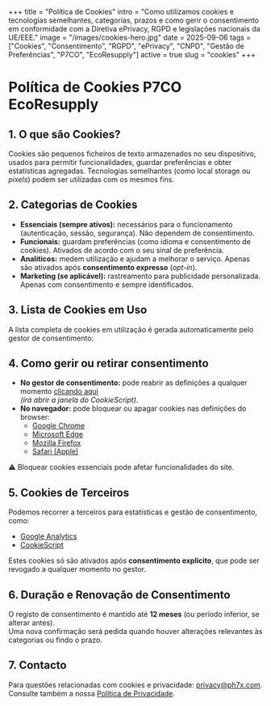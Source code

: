 +++
title = "Política de Cookies"
intro = "Como utilizamos cookies e tecnologias semelhantes, categorias, prazos e como gerir o consentimento em conformidade com a Diretiva ePrivacy, RGPD e legislações nacionais da UE/EEE."
image = "/images/cookies-hero.jpg"
date = 2025-09-06
tags = ["Cookies", "Consentimento", "RGPD", "ePrivacy", "CNPD", "Gestão de Preferências", "P7CO", "EcoResupply"]
active = true
slug = "cookies"
+++

# Política de Cookies P7CO EcoResupply

## 1. O que são Cookies?
Cookies são pequenos ficheiros de texto armazenados no seu dispositivo, usados para permitir funcionalidades, guardar preferências e obter estatísticas agregadas. Tecnologias semelhantes (como local storage ou *pixels*) podem ser utilizadas com os mesmos fins.

## 2. Categorias de Cookies
- **Essenciais (sempre ativos):** necessários para o funcionamento (autenticação, sessão, segurança). Não dependem de consentimento.  
- **Funcionais:** guardam preferências (como idioma e consentimento de cookies). Ativados de acordo com o seu sinal de preferência.  
- **Analíticos:** medem utilização e ajudam a melhorar o serviço. Apenas são ativados após **consentimento expresso** (*opt-in*).  
- **Marketing (se aplicável):** rastreamento para publicidade personalizada. Apenas com consentimento e sempre identificados.

## 3. Lista de Cookies em Uso
A lista completa de cookies em utilização é gerada automaticamente pelo gestor de consentimento:

<div class="mb-3">
<script type="text/javascript" charset="UTF-8" data-cookiescriptreport="report"
        src="https://report.cookie-script.com/r/7338993c20528e961ebb7b150b58da80.js"></script>
</div>

## 4. Como gerir ou retirar consentimento
- **No gestor de consentimento:** pode reabrir as definições a qualquer momento [clicando aqui](#)  
  *(irá abrir a janela do CookieScript)*.  
- **No navegador:** pode bloquear ou apagar cookies nas definições do browser:
  - [Google Chrome](https://support.google.com/chrome/answer/95647?hl=pt-PT)  
  - [Microsoft Edge](https://support.microsoft.com/pt-pt/microsoft-edge/eliminar-cookies-no-microsoft-edge-63947406-40ac-c3b8-57b9-2a946a29ae09)  
  - [Mozilla Firefox](https://support.mozilla.org/pt-PT/kb/ativar-desativar-cookies-preferencias)  
  - [Safari (Apple)](https://support.apple.com/pt-pt/HT201265)  

⚠️ Bloquear cookies essenciais pode afetar funcionalidades do site.

## 5. Cookies de Terceiros
Podemos recorrer a terceiros para estatísticas e gestão de consentimento, como:  
- [Google Analytics](https://marketingplatform.google.com/about/analytics/terms/pt/)  
- [CookieScript](https://cookie-script.com/privacy-policy.html)  

Estes cookies só são ativados após **consentimento explícito**, que pode ser revogado a qualquer momento no gestor.

## 6. Duração e Renovação de Consentimento
O registo de consentimento é mantido até **12 meses** (ou período inferior, se alterar antes).  
Uma nova confirmação será pedida quando houver alterações relevantes às categorias ou findo o prazo.

## 7. Contacto
Para questões relacionadas com cookies e privacidade: [privacy@ph7x.com](mailto:privacy@ph7x.com).  
Consulte também a nossa [Política de Privacidade](/page/privacy).
